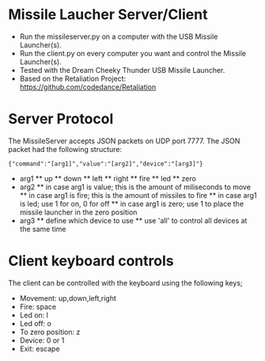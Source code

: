 Missile Laucher Server/Client
=============================
* Run the missileserver.py on a computer with the USB Missile Launcher(s).
* Run the client.py on every computer you want and control the Missile Launcher(s).
* Tested with the Dream Cheeky Thunder USB Missile Launcher.
* Based on the Retaliation Project: <https://github.com/codedance/Retaliation>


Server Protocol
===============
The MissileServer accepts JSON packets on UDP port 7777.
The JSON packet had the following structure:

    {"command":"[arg1]","value":"[arg2]","device":"[arg3]"}


* arg1
** up
** down
** left
** right
** fire
** led
** zero
* arg2
** in case arg1 is value; this is the amount of miliseconds to move
** in case arg1 is fire; this is the amount of missiles to fire
** in case arg1 is led; use 1 for on, 0 for off
** in case arg1 is zero; use 1 to place the missile launcher in the zero position
* arg3
** define which device to use
** use 'all' to control all devices at the same time

Client keyboard controls
========================
The client can be controlled with the keyboard using the following keys;

* Movement: up,down,left,right
* Fire: space
* Led on: l
* Led off: o
* To zero position: z
* Device: 0 or 1
* Exit: escape
